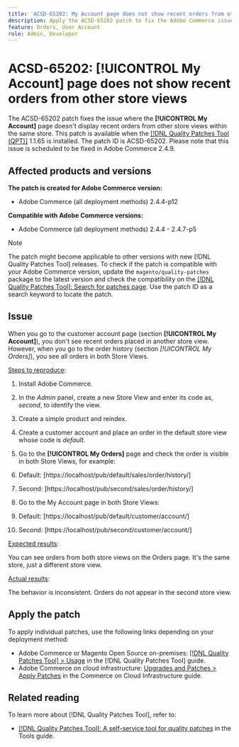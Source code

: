 ```yaml
---
title: 'ACSD-65202: My Account page does not show recent orders from other store views'
description: Apply the ACSD-65202 patch to fix the Adobe Commerce issue where where the My Account page doesn't display recent orders from other store views within the same store.
feature: Orders, User Account
role: Admin, Developer
---
```


# ACSD-65202: [!UICONTROL My Account] page does not show recent orders from other store views

The ACSD-65202 patch fixes the issue where the **[!UICONTROL My Account]** page doesn't display recent orders from other store views within the same store. This patch is available when the [[!DNL Quality Patches Tool (QPT)]](/help/tools/quality-patches-tool/quality-patches-tool-to-self-serve-quality-patches.md) 1.1.65 is installed. The patch ID is ACSD-65202. Please note that this issue is scheduled to be fixed in Adobe Commerce 2.4.9.

## Affected products and versions

**The patch is created for Adobe Commerce version:**

* Adobe Commerce (all deployment methods) 2.4.4-p12

**Compatible with Adobe Commerce versions:**

* Adobe Commerce (all deployment methods) 2.4.4 - 2.4.7-p5

>[!NOTE]
>
>The patch might become applicable to other versions with new [!DNL Quality Patches Tool] releases. To check if the patch is compatible with your Adobe Commerce version, update the `magento/quality-patches` package to the latest version and check the compatibility on the [[!DNL Quality Patches Tool]: Search for patches page](https://experienceleague.adobe.com/tools/commerce-quality-patches/index.html). Use the patch ID as a search keyword to locate the patch.

## Issue

When you go to the customer account page (section **[!UICONTROL My Account]**), you don't see recent orders placed in another store view. However, when you go to the order history (section *[!UICONTROL My Orders]*), you see all orders in both Store Views.

<u>Steps to reproduce</u>:

1. Install Adobe Commerce.
2. In the *Admin* panel, create a new Store View and enter its code as, *second*, to identify the view.
3. Create a simple product and reindex.
4. Create a customer account and place an order in the default store view whose code is *default*.
5. Go to the **[!UICONTROL My Orders]** page and check the order is visible in both Store Views, for example:
  1. Default: [https://localhost/pub/default/sales/order/history/]
  1. Second: [https://localhost/pub/second/sales/order/history/] 

6. Go to the My Account page in both Store Views:
  1. Default: [https://localhost/pub/default/customer/account/]
  1. Second: [https://localhost/pub/second/customer/account/]

<u>Expected results</u>:

You can see orders from both store views on the Orders page. It's the same store, just a different store view.

<u>Actual results</u>:

The behavior is inconsistent. Orders do not appear in the second store view.

## Apply the patch

To apply individual patches, use the following links depending on your deployment method:

* Adobe Commerce or Magento Open Source on-premises: [[!DNL Quality Patches Tool] > Usage](/help/tools/quality-patches-tool/usage.md) in the [!DNL Quality Patches Tool] guide.
* Adobe Commerce on cloud infrastructure: [Upgrades and Patches > Apply Patches](https://experienceleague.adobe.com/docs/commerce-cloud-service/user-guide/develop/upgrade/apply-patches.html) in the Commerce on Cloud Infrastructure guide.

## Related reading

To learn more about [!DNL Quality Patches Tool], refer to:

* [[!DNL Quality Patches Tool]: A self-service tool for quality patches](/help/tools/quality-patches-tool/quality-patches-tool-to-self-serve-quality-patches.md) in the Tools guide.
